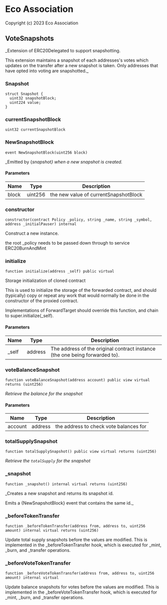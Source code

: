 # Eco Association
Copyright (c) 2023 Eco Association

## VoteSnapshots

_Extension of ERC20Delegated to support snapshotting.

This extension maintains a snapshot of each addresses's votes which updates on the transfer after a new snapshot is taken.
Only addresses that have opted into voting are snapshotted._

### Snapshot

```solidity
struct Snapshot {
  uint32 snapshotBlock;
  uint224 value;
}
```

### currentSnapshotBlock

```solidity
uint32 currentSnapshotBlock
```

### NewSnapshotBlock

```solidity
event NewSnapshotBlock(uint256 block)
```

_Emitted by {_snapshot} when a new snapshot is created._

#### Parameters

| Name | Type | Description |
| ---- | ---- | ----------- |
| block | uint256 | the new value of currentSnapshotBlock |

### constructor

```solidity
constructor(contract Policy _policy, string _name, string _symbol, address _initialPauser) internal
```

Construct a new instance.

the root _policy needs to be passed down through to service ERC20BurnAndMint

### initialize

```solidity
function initialize(address _self) public virtual
```

Storage initialization of cloned contract

This is used to initialize the storage of the forwarded contract, and
should (typically) copy or repeat any work that would normally be
done in the constructor of the proxied contract.

Implementations of ForwardTarget should override this function,
and chain to super.initialize(_self).

#### Parameters

| Name | Type | Description |
| ---- | ---- | ----------- |
| _self | address | The address of the original contract instance (the one being              forwarded to). |

### voteBalanceSnapshot

```solidity
function voteBalanceSnapshot(address account) public view virtual returns (uint256)
```

_Retrieve the balance for the snapshot_

#### Parameters

| Name | Type | Description |
| ---- | ---- | ----------- |
| account | address | the address to check vote balances for |

### totalSupplySnapshot

```solidity
function totalSupplySnapshot() public view virtual returns (uint256)
```

_Retrieve the `totalSupply` for the snapshot_

### _snapshot

```solidity
function _snapshot() internal virtual returns (uint256)
```

_Creates a new snapshot and returns its snapshot id.

Emits a {NewSnapshotBlock} event that contains the same id._

### _beforeTokenTransfer

```solidity
function _beforeTokenTransfer(address from, address to, uint256 amount) internal virtual returns (uint256)
```

Update total supply snapshots before the values are modified. This is implemented
in the _beforeTokenTransfer hook, which is executed for _mint, _burn, and _transfer operations.

### _beforeVoteTokenTransfer

```solidity
function _beforeVoteTokenTransfer(address from, address to, uint256 amount) internal virtual
```

Update balance snapshots for votes before the values are modified. This is implemented
in the _beforeVoteTokenTransfer hook, which is executed for _mint, _burn, and _transfer operations.

